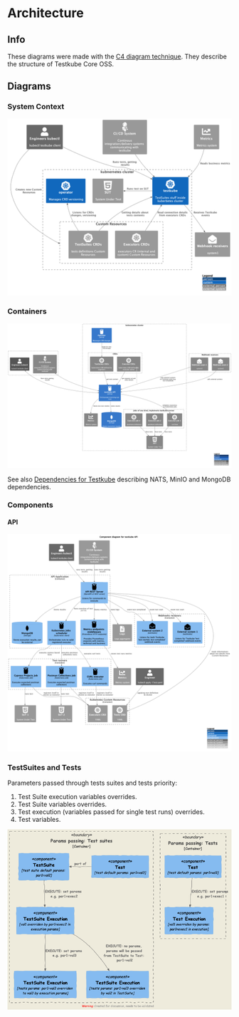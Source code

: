 # Architecture

## Info

These diagrams were made with the [C4 diagram technique](https://c4model.com/). They describe the structure of Testkube Core OSS.

## Diagrams

### System Context

![testkube system context diagram](../img/system-context.png)

### Containers

![testkube container diagram](../img/containers.png)

See also [Dependencies for Testkube](../articles/testkube-dependencies.md) describing NATS, MinIO and MongoDB dependencies.

### Components

#### API

![API](../img/components_api.png)

### TestSuites and Tests

Parameters passed through tests suites and tests priority:

1. Test Suite execution variables overrides.
2. Test Suite variables overrides.
3. Test execution (variables passed for single test runs) overrides.
4. Test variables.

![variables passing](../img/params-passing.png)
